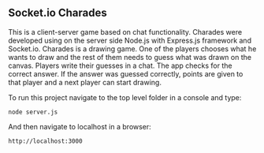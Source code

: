 ## Socket.io Charades 
This is a client-server game based on chat functionality. Charades were developed using on the server side Node.js with Express.js framework and Socket.io. 
Charades is a drawing game. One of the players chooses what he wants to draw and the rest of them needs to guess what was drawn on the canvas. Players write their guesses in a chat. The app checks for the correct answer. If the answer was guessed correctly, points are given to that player and a next player can start drawing.

To run this project navigate to the top level folder in a console and type:
```
node server.js 
```
And then navigate to localhost in a browser:
```
http://localhost:3000
```